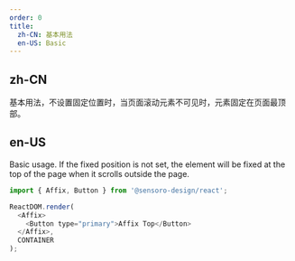 ```yaml
---
order: 0
title:
  zh-CN: 基本用法
  en-US: Basic
---
```


## zh-CN

基本用法，不设置固定位置时，当页面滚动元素不可见时，元素固定在页面最顶部。

## en-US

Basic usage. If the fixed position is not set, the element will be fixed at the top of the page when it scrolls outside the page.

```js
import { Affix, Button } from '@sensoro-design/react';

ReactDOM.render(
  <Affix>
    <Button type="primary">Affix Top</Button>
  </Affix>,
  CONTAINER
);
```
